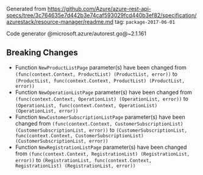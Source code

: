 Generated from https://github.com/Azure/azure-rest-api-specs/tree/3c764635e7d442b3e74caf593029fcd440b3ef82/specification/azurestack/resource-manager/readme.md tag: `package-2017-06-01`

Code generator @microsoft.azure/autorest.go@~2.1.161

## Breaking Changes

- Function `NewProductListPage` parameter(s) have been changed from `(func(context.Context, ProductList) (ProductList, error))` to `(ProductList, func(context.Context, ProductList) (ProductList, error))`
- Function `NewOperationListPage` parameter(s) have been changed from `(func(context.Context, OperationList) (OperationList, error))` to `(OperationList, func(context.Context, OperationList) (OperationList, error))`
- Function `NewCustomerSubscriptionListPage` parameter(s) have been changed from `(func(context.Context, CustomerSubscriptionList) (CustomerSubscriptionList, error))` to `(CustomerSubscriptionList, func(context.Context, CustomerSubscriptionList) (CustomerSubscriptionList, error))`
- Function `NewRegistrationListPage` parameter(s) have been changed from `(func(context.Context, RegistrationList) (RegistrationList, error))` to `(RegistrationList, func(context.Context, RegistrationList) (RegistrationList, error))`
